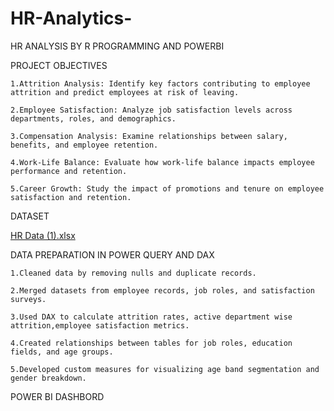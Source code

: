 # HR-Analytics-
HR ANALYSIS BY R PROGRAMMING AND POWERBI

PROJECT OBJECTIVES

    1.Attrition Analysis: Identify key factors contributing to employee attrition and predict employees at risk of leaving.

    2.Employee Satisfaction: Analyze job satisfaction levels across departments, roles, and demographics.

    3.Compensation Analysis: Examine relationships between salary, benefits, and employee retention.

    4.Work-Life Balance: Evaluate how work-life balance impacts employee performance and retention.

    5.Career Growth: Study the impact of promotions and tenure on employee satisfaction and retention.
	 
	 

DATASET

 [HR Data (1).xlsx](https://github.com/user-attachments/files/21360002/HR.Data.1.xlsx)
 
 

DATA PREPARATION IN POWER QUERY AND DAX

    1.Cleaned data by removing nulls and duplicate records.
	 
    2.Merged datasets from employee records, job roles, and satisfaction surveys.
	 
    3.Used DAX to calculate attrition rates, active department wise attrition,employee satisfaction metrics.
	 
    4.Created relationships between tables for job roles, education fields, and age groups.
	 
    5.Developed custom measures for visualizing age band segmentation and gender breakdown.
		
POWER BI DASHBORD


